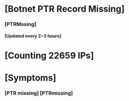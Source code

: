 # [Botnet PTR Record Missing]
### [PTRMssing]
#### [Updated every 2~3 hours]

# [Counting 22659 IPs]

# [Symptoms] 
###   [PTR missing] [PTRmissing]
